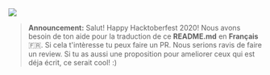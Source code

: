 <img height=auto width=auto src="https://github.com/Mahalinoro/Hackotberfest-PyladiesTNR-2020/blob/main/public/main.png">

> **Announcement:** Salut! Happy Hacktoberfest 2020! Nous avons besoin de ton aide pour la traduction de ce **README.md** en **Français** :fr:. Si cela t'intèresse tu peux faire un PR. Nous serions ravis de faire un review. Si tu as aussi une proposition pour ameliorer ceux qui est déja écrit, ce serait cool! :)  

